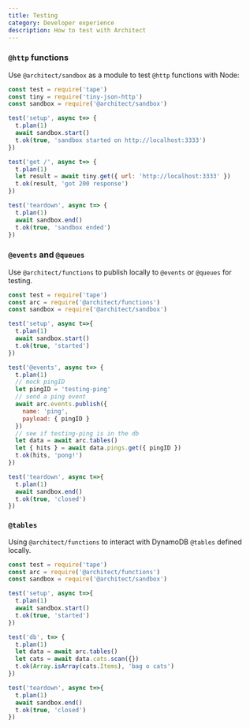 ```yaml
---
title: Testing
category: Developer experience
description: How to test with Architect
---
```


### `@http` functions

Use `@architect/sandbox` as a module to test `@http` functions with Node:

```javascript
const test = require('tape')
const tiny = require('tiny-json-http')
const sandbox = require('@architect/sandbox')

test('setup', async t=> {
  t.plan(1)
  await sandbox.start()
  t.ok(true, 'sandbox started on http://localhost:3333')
})

test('get /', async t=> {
  t.plan(1)
  let result = await tiny.get({ url: 'http://localhost:3333' })
  t.ok(result, 'got 200 response')
})

test('teardown', async t=> {
  t.plan(1)
  await sandbox.end()
  t.ok(true, 'sandbox ended')
})
```

### `@events` and `@queues`

Use `@architect/functions` to publish locally to `@events` or `@queues` for testing.

```javascript
const test = require('tape')
const arc = require('@architect/functions')
const sandbox = require('@architect/sandbox')

test('setup', async t=>{
  t.plan(1)
  await sandbox.start()
  t.ok(true, 'started')
})

test('@events', async t=> {
  t.plan(1)
  // mock pingID
  let pingID = 'testing-ping'
  // send a ping event
  await arc.events.publish({
    name: 'ping',
    payload: { pingID }
  })
  // see if testing-ping is in the db
  let data = await arc.tables()
  let { hits } = await data.pings.get({ pingID })
  t.ok(hits, 'pong!')
})

test('teardown', async t=>{
  t.plan(1)
  await sandbox.end()
  t.ok(true, 'closed')
})

```

### `@tables`

Using `@architect/functions` to interact with DynamoDB `@tables` defined locally.

```javascript
const test = require('tape')
const arc = require('@architect/functions')
const sandbox = require('@architect/sandbox')

test('setup', async t=>{
  t.plan(1)
  await sandbox.start()
  t.ok(true, 'started')
})

test('db', t=> {
  t.plan(1)
  let data = await arc.tables()
  let cats = await data.cats.scan({})
  t.ok(Array.isArray(cats.Items), 'bag o cats')
})

test('teardown', async t=>{
  t.plan(1)
  await sandbox.end()
  t.ok(true, 'closed')
})
```
